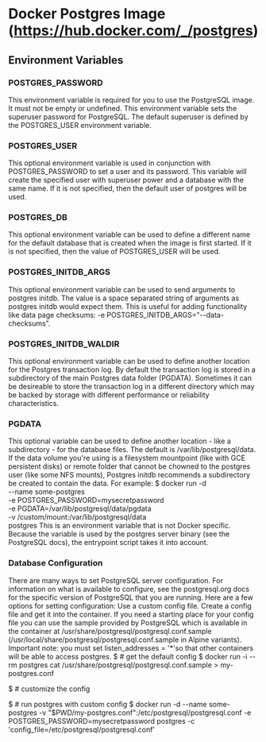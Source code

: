 # Docker Postgres Image (https://hub.docker.com/_/postgres)
## Environment Variables
### POSTGRES_PASSWORD
This environment variable is required for you to use the PostgreSQL image. It must not be empty or undefined. This environment variable sets the superuser password for PostgreSQL. The default superuser is defined by the POSTGRES_USER environment variable.
### POSTGRES_USER
This optional environment variable is used in conjunction with POSTGRES_PASSWORD to set a user and its password. This variable will create the specified user with superuser power and a database with the same name. If it is not specified, then the default user of postgres will be used.
### POSTGRES_DB
This optional environment variable can be used to define a different name for the default database that is created when the image is first started. If it is not specified, then the value of POSTGRES_USER will be used.
### POSTGRES_INITDB_ARGS
This optional environment variable can be used to send arguments to postgres initdb. The value is a space separated string of arguments as postgres initdb would expect them. This is useful for adding functionality like data page checksums: -e POSTGRES_INITDB_ARGS="--data-checksums".
### POSTGRES_INITDB_WALDIR
This optional environment variable can be used to define another location for the Postgres transaction log. By default the transaction log is stored in a subdirectory of the main Postgres data folder (PGDATA). Sometimes it can be desireable to store the transaction log in a different directory which may be backed by storage with different performance or reliability characteristics.
### PGDATA
This optional variable can be used to define another location - like a subdirectory - for the database files. The default is /var/lib/postgresql/data. If the data volume you're using is a filesystem mountpoint (like with GCE persistent disks) or remote folder that cannot be chowned to the postgres user (like some NFS mounts), Postgres initdb recommends a subdirectory be created to contain the data.
For example:
$ docker run -d \
    --name some-postgres \
    -e POSTGRES_PASSWORD=mysecretpassword \
    -e PGDATA=/var/lib/postgresql/data/pgdata \
    -v /custom/mount:/var/lib/postgresql/data \
    postgres
This is an environment variable that is not Docker specific. Because the variable is used by the postgres server binary (see the PostgreSQL docs), the entrypoint script takes it into account.
### Database Configuration
There are many ways to set PostgreSQL server configuration. For information on what is available to configure, see the postgresql.org docs for the specific version of PostgreSQL that you are running. Here are a few options for setting configuration:
Use a custom config file. Create a config file and get it into the container. If you need a starting place for your config file you can use the sample provided by PostgreSQL which is available in the container at /usr/share/postgresql/postgresql.conf.sample (/usr/local/share/postgresql/postgresql.conf.sample in Alpine variants).
Important note: you must set listen_addresses = '*'so that other containers will be able to access postgres.
$ # get the default config
$ docker run -i --rm postgres cat /usr/share/postgresql/postgresql.conf.sample > my-postgres.conf
 
$ # customize the config
 
$ # run postgres with custom config
$ docker run -d --name some-postgres -v "$PWD/my-postgres.conf":/etc/postgresql/postgresql.conf -e POSTGRES_PASSWORD=mysecretpassword postgres -c 'config_file=/etc/postgresql/postgresql.conf'
